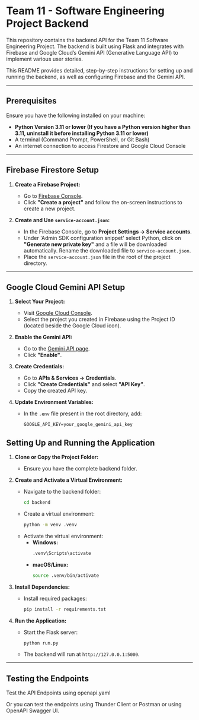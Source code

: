 # Team 11 - Software Engineering Project Backend

This repository contains the backend API for the Team 11 Software Engineering Project. The backend is built using Flask and integrates with Firebase and Google Cloud’s Gemini API (Generative Language API) to implement various user stories.

This README provides detailed, step-by-step instructions for setting up and running the backend, as well as configuring Firebase and the Gemini API.

---

## Prerequisites

Ensure you have the following installed on your machine:

- **Python Version 3.11 or lower (If you have a Python version higher than 3.11, uninstall it before installing Python 3.11 or lower)**
- A terminal (Command Prompt, PowerShell, or Git Bash)
- An internet connection to access Firestore and Google Cloud Console

---

## Firebase Firestore Setup

1. **Create a Firebase Project:**

   - Go to [Firebase Console](https://console.firebase.google.com/u/0/).
   - Click **"Create a project"** and follow the on-screen instructions to create a new project.

2. **Create and Use `service-account.json`:**

   - In the Firebase Console, go to **Project Settings → Service accounts**.
   - Under 'Admin SDK configuration snippet' select Python, click on **"Generate new private key"** and a file will be downloaded automatically. Rename the downloaded file to `service-account.json`.
   - Place the `service-account.json` file in the root of the project directory.

---

## Google Cloud Gemini API Setup

1. **Select Your Project:**

   - Visit [Google Cloud Console](https://console.cloud.google.com/).
   - Select the project you created in Firebase using the Project ID (located beside the Google Cloud icon).

2. **Enable the Gemini API:**

   - Go to the [Gemini API page](https://console.cloud.google.com/apis/api/generativelanguage.googleapis.com/).
   - Click **"Enable"**.

3. **Create Credentials:**

   - Go to **APIs & Services → Credentials**.
   - Click **"Create Credentials"** and select **"API Key"**.
   - Copy the created API key.

4. **Update Environment Variables:**

   - In the `.env` file present in the root directory, add:
     ```
     GOOGLE_API_KEY=your_google_gemini_api_key
     ```

## Setting Up and Running the Application

1. **Clone or Copy the Project Folder:**

   - Ensure you have the complete backend folder.

2. **Create and Activate a Virtual Environment:**

   - Navigate to the backend folder:
     ```bash
     cd backend
     ```
   - Create a virtual environment:
     ```bash
     python -m venv .venv
     ```
   - Activate the virtual environment:
     - **Windows:**
       ```bash
       .venv\Scripts\activate
       ```
     - **macOS/Linux:**
       ```bash
       source .venv/bin/activate
       ```

3. **Install Dependencies:**

   - Install required packages:
     ```bash
     pip install -r requirements.txt
     ```

4. **Run the Application:**

   - Start the Flask server:
     ```bash
     python run.py
     ```
   - The backend will run at `http://127.0.0.1:5000`.

---

## Testing the Endpoints

Test the API Endpoints using openapi.yaml

Or you can test the endpoints using Thunder Client or Postman or using OpenAPI Swagger UI.